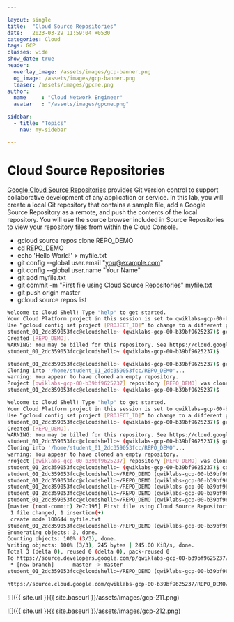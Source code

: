 ```yaml
---

layout: single
title:  "Cloud Source Repositories"
date:   2023-03-29 11:59:04 +0530
categories: Cloud
tags: GCP
classes: wide
show_date: true
header:
  overlay_image: /assets/images/gcp-banner.png
  og_image: /assets/images/gcp-banner.png
  teaser: /assets/images/gpcne.png
author:
  name     : "Cloud Network Engineer"
  avatar   : "/assets/images/gpcne.png"

sidebar:
  - title: "Topics"
    nav: my-sidebar

---
```


# Cloud Source Repositories

[Google Cloud Source Repositories](https://cloud.google.com/source-repositories/) provides Git version control to support collaborative development of  any application or service. In this lab, you will create a local Git  repository that contains a sample file, add a Google Source Repository  as a remote, and push the contents of the local repository. You will use the source browser included in Source Repositories to view your  repository files from within the Cloud Console.



- gcloud source repos clone REPO_DEMO
- cd REPO_DEMO
- echo 'Hello World!' > myfile.txt
- git config --global user.email "you@example.com"
- git config --global user.name "Your Name"
- git add myfile.txt
- git commit -m "First file using Cloud Source Repositories" myfile.txt
- git push origin master
- gcloud source repos list

```sh
Welcome to Cloud Shell! Type "help" to get started.
Your Cloud Platform project in this session is set to qwiklabs-gcp-00-b39bf9625237.
Use “gcloud config set project [PROJECT_ID]” to change to a different project.
student_01_2dc359053fcc@cloudshell:~ (qwiklabs-gcp-00-b39bf9625237)$ gcloud source repos create REPO_DEMO
Created [REPO_DEMO].
WARNING: You may be billed for this repository. See https://cloud.google.com/source-repositories/docs/pricing for details.
student_01_2dc359053fcc@cloudshell:~ (qwiklabs-gcp-00-b39bf9625237)$

```



```sh
student_01_2dc359053fcc@cloudshell:~ (qwiklabs-gcp-00-b39bf9625237)$ gcloud source repos clone REPO_DEMO
Cloning into '/home/student_01_2dc359053fcc/REPO_DEMO'...
warning: You appear to have cloned an empty repository.
Project [qwiklabs-gcp-00-b39bf9625237] repository [REPO_DEMO] was cloned to [/home/student_01_2dc359053fcc/REPO_DEMO].
student_01_2dc359053fcc@cloudshell:~ (qwiklabs-gcp-00-b39bf9625237)$
```





```sh
Welcome to Cloud Shell! Type "help" to get started.
Your Cloud Platform project in this session is set to qwiklabs-gcp-00-b39bf9625237.
Use “gcloud config set project [PROJECT_ID]” to change to a different project.
student_01_2dc359053fcc@cloudshell:~ (qwiklabs-gcp-00-b39bf9625237)$ gcloud source repos create REPO_DEMO
Created [REPO_DEMO].
WARNING: You may be billed for this repository. See https://cloud.google.com/source-repositories/docs/pricing for details.
student_01_2dc359053fcc@cloudshell:~ (qwiklabs-gcp-00-b39bf9625237)$ gcloud source repos clone REPO_DEMO
Cloning into '/home/student_01_2dc359053fcc/REPO_DEMO'...
warning: You appear to have cloned an empty repository.
Project [qwiklabs-gcp-00-b39bf9625237] repository [REPO_DEMO] was cloned to [/home/student_01_2dc359053fcc/REPO_DEMO].
student_01_2dc359053fcc@cloudshell:~ (qwiklabs-gcp-00-b39bf9625237)$ cd REPO_DEMO
student_01_2dc359053fcc@cloudshell:~/REPO_DEMO (qwiklabs-gcp-00-b39bf9625237)$ echo 'Hello World!' > myfile.txt
student_01_2dc359053fcc@cloudshell:~/REPO_DEMO (qwiklabs-gcp-00-b39bf9625237)$ git config --global user.email "you@example.com"
student_01_2dc359053fcc@cloudshell:~/REPO_DEMO (qwiklabs-gcp-00-b39bf9625237)$ git config --global user.name "Your Name"
student_01_2dc359053fcc@cloudshell:~/REPO_DEMO (qwiklabs-gcp-00-b39bf9625237)$ git add myfile.txt
student_01_2dc359053fcc@cloudshell:~/REPO_DEMO (qwiklabs-gcp-00-b39bf9625237)$ git commit -m "First file using Cloud Source Repositories" myfile.txt
[master (root-commit) 2e7c195] First file using Cloud Source Repositories
 1 file changed, 1 insertion(+)
 create mode 100644 myfile.txt
student_01_2dc359053fcc@cloudshell:~/REPO_DEMO (qwiklabs-gcp-00-b39bf9625237)$ git push origin master
Enumerating objects: 3, done.
Counting objects: 100% (3/3), done.
Writing objects: 100% (3/3), 245 bytes | 245.00 KiB/s, done.
Total 3 (delta 0), reused 0 (delta 0), pack-reused 0
To https://source.developers.google.com/p/qwiklabs-gcp-00-b39bf9625237/r/REPO_DEMO
 * [new branch]      master -> master
student_01_2dc359053fcc@cloudshell:~/REPO_DEMO (qwiklabs-gcp-00-b39bf9625237)$
```



```sh
https://source.cloud.google.com/qwiklabs-gcp-00-b39bf9625237/REPO_DEMO/+/master:myfile.txt
```

![]({{ site.url }}{{ site.baseurl }}/assets/images/gcp-211.png)

![]({{ site.url }}{{ site.baseurl }}/assets/images/gcp-212.png)
